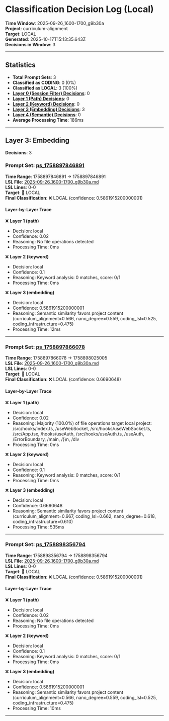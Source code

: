 # Classification Decision Log (Local)

**Time Window**: 2025-09-26_1600-1700_g9b30a<br>
**Project**: curriculum-alignment<br>
**Target**: LOCAL<br>
**Generated**: 2025-10-17T15:13:35.643Z<br>
**Decisions in Window**: 3

---

## Statistics

- **Total Prompt Sets**: 3
- **Classified as CODING**: 0 (0%)
- **Classified as LOCAL**: 3 (100%)
- **[Layer 0 (Session Filter) Decisions](#layer-0-session-filter)**: 0
- **[Layer 1 (Path) Decisions](#layer-1-path)**: 0
- **[Layer 2 (Keyword) Decisions](#layer-2-keyword)**: 0
- **[Layer 3 (Embedding) Decisions](#layer-3-embedding)**: 3
- **[Layer 4 (Semantic) Decisions](#layer-4-semantic)**: 0
- **Average Processing Time**: 186ms

---

## Layer 3: Embedding

**Decisions**: 3

### Prompt Set: [ps_1758897846891](../../history/2025-09-26_1600-1700_g9b30a.md#ps_1758897846891)

**Time Range**: 1758897846891 → 1758897846891<br>
**LSL File**: [2025-09-26_1600-1700_g9b30a.md](../../history/2025-09-26_1600-1700_g9b30a.md#ps_1758897846891)<br>
**LSL Lines**: 0-0<br>
**Target**: 📍 LOCAL<br>
**Final Classification**: ❌ LOCAL (confidence: 0.5861915200000001)

#### Layer-by-Layer Trace

❌ **Layer 1 (path)**
- Decision: local
- Confidence: 0.02
- Reasoning: No file operations detected
- Processing Time: 0ms

❌ **Layer 2 (keyword)**
- Decision: local
- Confidence: 0.1
- Reasoning: Keyword analysis: 0 matches, score: 0/1
- Processing Time: 0ms

❌ **Layer 3 (embedding)**
- Decision: local
- Confidence: 0.5861915200000001
- Reasoning: Semantic similarity favors project content (curriculum_alignment=0.566, nano_degree=0.559, coding_lsl=0.525, coding_infrastructure=0.475)
- Processing Time: 12ms

---

### Prompt Set: [ps_1758897866078](../../history/2025-09-26_1600-1700_g9b30a.md#ps_1758897866078)

**Time Range**: 1758897866078 → 1758898025005<br>
**LSL File**: [2025-09-26_1600-1700_g9b30a.md](../../history/2025-09-26_1600-1700_g9b30a.md#ps_1758897866078)<br>
**LSL Lines**: 0-0<br>
**Target**: 📍 LOCAL<br>
**Final Classification**: ❌ LOCAL (confidence: 0.6690648)

#### Layer-by-Layer Trace

❌ **Layer 1 (path)**
- Decision: local
- Confidence: 0.02
- Reasoning: Majority (100.0%) of file operations target local project: /src/hooks/index.ts, /useWebSocket, /src/hooks/useWebSocket.ts, /src/App.tsx, /hooks/useAuth, /src/hooks/useAuth.ts, /useAuth, /ErrorBoundary, /main, /}\n, /div
- Processing Time: 0ms

❌ **Layer 2 (keyword)**
- Decision: local
- Confidence: 0.1
- Reasoning: Keyword analysis: 0 matches, score: 0/1
- Processing Time: 0ms

❌ **Layer 3 (embedding)**
- Decision: local
- Confidence: 0.6690648
- Reasoning: Semantic similarity favors project content (curriculum_alignment=0.667, coding_lsl=0.662, nano_degree=0.618, coding_infrastructure=0.610)
- Processing Time: 535ms

---

### Prompt Set: [ps_1758898356794](../../history/2025-09-26_1600-1700_g9b30a.md#ps_1758898356794)

**Time Range**: 1758898356794 → 1758898356794<br>
**LSL File**: [2025-09-26_1600-1700_g9b30a.md](../../history/2025-09-26_1600-1700_g9b30a.md#ps_1758898356794)<br>
**LSL Lines**: 0-0<br>
**Target**: 📍 LOCAL<br>
**Final Classification**: ❌ LOCAL (confidence: 0.5861915200000001)

#### Layer-by-Layer Trace

❌ **Layer 1 (path)**
- Decision: local
- Confidence: 0.02
- Reasoning: No file operations detected
- Processing Time: 0ms

❌ **Layer 2 (keyword)**
- Decision: local
- Confidence: 0.1
- Reasoning: Keyword analysis: 0 matches, score: 0/1
- Processing Time: 0ms

❌ **Layer 3 (embedding)**
- Decision: local
- Confidence: 0.5861915200000001
- Reasoning: Semantic similarity favors project content (curriculum_alignment=0.566, nano_degree=0.559, coding_lsl=0.525, coding_infrastructure=0.475)
- Processing Time: 10ms

---

